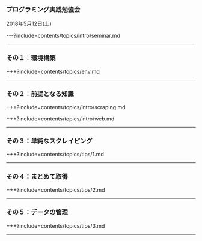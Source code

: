 ### プログラミング実践勉強会

2018年5月12日(土)

---?include=contents/topics/intro/seminar.md

---

### その１：環境構築

+++?include=contents/topics/env.md

---

### その２：前提となる知識

+++?include=contents/topics/intro/scraping.md

+++?include=contents/topics/intro/web.md

---

### その３：単純なスクレイピング

+++?include=contents/topics/tips/1.md

---

### その４：まとめて取得

+++?include=contents/topics/tips/2.md

---

### その５：データの管理

+++?include=contents/topics/tips/3.md

---